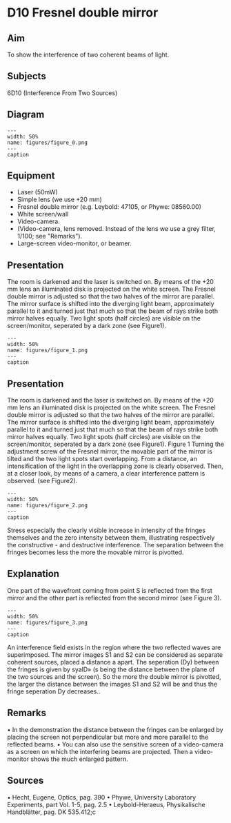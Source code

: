 # D10 Fresnel double mirror 
    
  
## Aim   
 To show the interference of two coherent beams of light.    
  
## Subjects   
 6D10 (Interference From Two Sources)   
  
## Diagram   
   
```{figure} figures/figure_0.png  
---  
width: 50%  
name: figures/figure_0.png  
---  
caption  
``` 
      
  
## Equipment   
 
 *  Laser (50mW) 
 *  Simple lens (we use +20 mm) 
 *  Fresnel double mirror (e.g. Leybold: 47105, or Phywe: 08560.00) 
 *  White screen/wall 
 *  Video-camera. 
 *  (Video-camera, lens removed. Instead of the lens we use a grey filter, 1/100; see "Remarks"). 
 *  Large-screen video-monitor, or beamer.
     
  
## Presentation   
 The room is darkened and the laser is switched on. By means of the +20 mm lens an illuminated disk is projected on the white screen. The Fresnel double mirror is adjusted so that the two halves of the mirror are parallel. The mirror surface is shifted into the diverging light beam, approximately parallel to it and turned just that much so that the beam of rays strike both mirror halves equally. Two light spots (half circles) are visible on the screen/monitor, seperated by a dark zone (see Figure1).     
```{figure} figures/figure_1.png  
---  
width: 50%  
name: figures/figure_1.png  
---  
caption  
``` 
     
  
## Presentation   
 The room is darkened and the laser is switched on. By means of the +20 mm lens an illuminated disk is projected on the white screen. The Fresnel double mirror is adjusted so that the two halves of the mirror are parallel. The mirror surface is shifted into the diverging light beam, approximately parallel to it and turned just that much so that the beam of rays strike both mirror halves equally. Two light spots (half circles) are visible on the screen/monitor, seperated by a dark zone (see Figure1).    Figure 1  Turning the adjustment screw of the Fresnel mirror, the movable part of the mirror is tilted and the two light spots start overlapping. From a distance, an intensification of the light in the overlapping zone is clearly observed. Then, at a closer look, by means of a camera, a clear interference pattern is observed. (see Figure2).    
```{figure} figures/figure_2.png  
---  
width: 50%  
name: figures/figure_2.png  
---  
caption  
``` 
 Stress especially the clearly visible increase in intensity of the fringes themselves and the zero intensity between them, illustrating respectively the constructive - and destructive interference. The separation between the fringes becomes less the more the movable mirror is pivotted.      
  
## Explanation   
 One part of the wavefront coming from point S is reflected from the first mirror and the other part is reflected from the second mirror (see Figure 3).     
```{figure} figures/figure_3.png  
---  
width: 50%  
name: figures/figure_3.png  
---  
caption  
``` 
 An interference field exists in the region where the two reflected waves are superimposed. The mirror images S1 and S2 can be considered as separate coherent sources, placed a distance a apart. The seperation (Dy) between the fringes is given by syalD» (s being the distance between the plane of the two sources and the screen). So the more the double mirror is pivotted, the larger the distance between the images S1 and S2 will be and thus the fringe seperation Dy decreases..    
  
## Remarks   
 • In the demonstration the distance between the fringes can be enlarged by placing the screen not perpendicular but more and more parallel to the reflected beams. • You can also use the sensitive screen of a video-camera as a screen on which the interfering beams are projected. Then a video-monitor shows the much enlarged pattern.   
  
## Sources   
 • Hecht, Eugene, Optics, pag. 390 • Phywe, University Laboratory Experiments, part Vol. 1-5, pag. 2.5 • Leybold-Heraeus, Physikalische Handblätter, pag. DK 535.412;c  